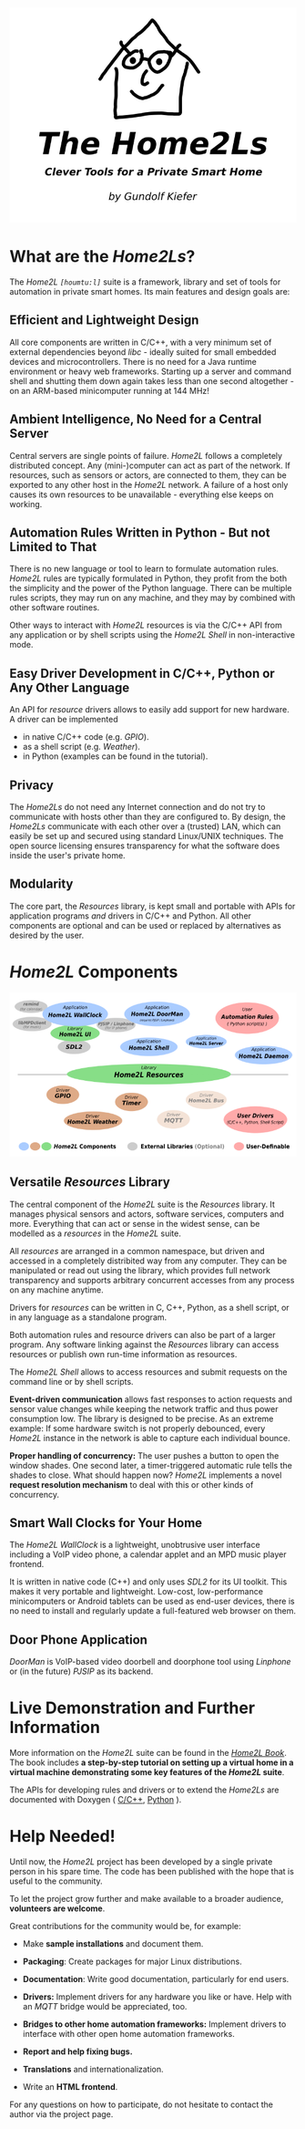 ![Home2L Icon](home2l-figs/readme-title-web.png)


What are the *Home2Ls*?
=======================

The *Home2L `[houmtu:l]`* suite is a framework, library and set of tools for automation in private smart homes. Its main features and design goals are:


## Efficient and Lightweight Design

All core components are written in C/C++, with a very minimum set of external dependencies beyond *libc* - ideally suited for small embedded devices and microcontrollers. There is no need for a Java runtime environment or heavy web frameworks. Starting up a server and command shell and shutting them down again takes less than one second altogether - on an ARM-based minicomputer running at 144 MHz!


## Ambient Intelligence, No Need for a Central Server

Central servers are single points of failure. *Home2L* follows a completely distributed concept. Any (mini-)computer can act as part of the network. If resources, such as sensors or actors, are connected to them, they can be exported to any other host in the *Home2L* network. A failure of a host only causes its own resources to be unavailable - everything else keeps on working.


## Automation Rules Written in Python - But not Limited to That

There is no new language or tool to learn to formulate automation rules. *Home2L* rules are typically formulated in Python, they profit from the both the simplicity and the power of the Python language. There can be multiple rules scripts, they may run on any machine, and they may by combined with other software routines.

Other ways to interact with *Home2L* resources is via the C/C++ API from any application or by shell scripts using the *Home2L Shell* in non-interactive mode.


## Easy Driver Development in C/C++, Python or Any Other Language

An API for *resource* drivers allows to easily add support for new hardware. A driver can be implemented

- in native C/C++ code (e.g. *GPIO*).
- as a shell script (e.g. *Weather*).
- in Python (examples can be found in the tutorial).


## Privacy

The *Home2Ls* do not need any Internet connection and do not try to communicate with hosts other than they are configured to. By design, the *Home2Ls* communicate with each other over a (trusted) LAN, which can easily be set up and secured using standard Linux/UNIX techniques. The open source licensing ensures transparency for what the software does inside the user's private home.


## Modularity

The core part, the *Resources* library, is kept small and portable with APIs for application programs *and* drivers in C/C++ and Python. All other components are optional and can be used or replaced by alternatives as desired by the user.



*Home2L* Components
===================

![Home2L Components](home2l-figs/home2l-components-web.png)


## Versatile *Resources* Library

The central component of the *Home2L* suite is the *Resources* library. It manages physical sensors and actors, software services, computers and more. Everything that can act or sense in the widest sense, can be modelled as a *resources* in the *Home2L* suite.

All *resources* are arranged in a common namespace, but driven and accessed in a completely distribited way from any computer. They can be manipulated or read out using the library, which provides full network transparency and supports arbitrary concurrent accesses from any process on any machine anytime.

Drivers for *resources* can be written in C, C++, Python, as a shell script, or in any language as a standalone program.

Both automation rules and resource drivers can also be part of a larger program. Any software linking against the *Resources* library can access resources or publish own run-time information as resources.

The *Home2L Shell* allows to access resources and submit requests on the command line or by shell scripts.

**Event-driven communication** allows fast responses to action requests and sensor value changes while keeping the network traffic and thus power consumption low. The library is designed to be precise. As an extreme example: If some hardware switch is not properly debounced, every *Home2L* instance in the network is able to capture each individual bounce.

**Proper handling of concurrency:** The user pushes a button to open the window shades. One second later, a timer-triggered automatic rule tells the shades to close. What should happen now? *Home2L* implements a novel **request resolution mechanism** to deal with this or other kinds of concurrency.


## Smart Wall Clocks for Your Home

The *Home2L WallClock* is a lightweight, unobtrusive user interface including a VoIP video phone, a calendar applet and an MPD music player frontend.

It is written in native code (C++) and only uses *SDL2* for its UI toolkit. This makes it very portable and lightweight. Low-cost, low-performance minicomputers or Android tablets can be used as end-user devices, there is no need to install and regularly update a full-featured web browser on them.


## Door Phone Application

*DoorMan* is VoIP-based video doorbell and doorphone tool using *Linphone* or (in the future) *PJSIP* as its backend.



Live Demonstration and Further Information
==========================================

More information on the *Home2L* suite can be found in the [*Home2L Book*](home2l-book.pdf). The book includes **a step-by-step tutorial on setting up a virtual home in a virtual machine demonstrating some key features of the *Home2L* suite**.

The APIs for developing rules and drivers or to extend the *Home2Ls* are documented with Doxygen ( [C/C++](home2l-api_c/index.html), [Python](home2l-api_python/index.html) ).



Help Needed!
============

Until now, the *Home2L*  project has been developed by a single private person in his spare time. The code has been published with the hope that is useful to the community.

To let the project grow further and make available to a broader audience, **volunteers are welcome**.

Great contributions for the community would be, for example:

- Make **sample installations** and document them.

- **Packaging**: Create packages for major Linux distributions.

- **Documentation**: Write good documentation, particularly for end users.

- **Drivers:** Implement drivers for any hardware you like or have.
  Help with an *MQTT* bridge would be appreciated, too.

- **Bridges to other home automation frameworks:** Implement drivers to interface
  with other open home automation frameworks.

- **Report and help fixing bugs.**

- **Translations** and internationalization.

- Write an **HTML frontend**.

For any questions on how to participate, do not hesitate to contact the author via the project page.

